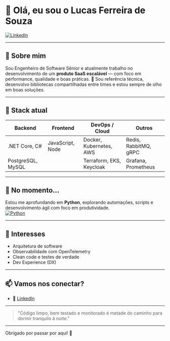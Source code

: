 # 👋 Olá, eu sou o Lucas Ferreira de Souza

[![LinkedIn](https://img.shields.io/badge/-Lucas%20Souza-blue?logo=linkedin&logoColor=white&link=https://www.linkedin.com/in/lfsouza89/)](https://www.linkedin.com/in/lfsouza89/)

---

## 💼 Sobre mim

Sou Engenheiro de Software Sênior e atualmente trabalho no desenvolvimento de um **produto SaaS escalável** — com foco em performance, qualidade e boas práticas.
🧠 Sou referência técnica, desenvolvo bibliotecas compartilhadas entre times e estou sempre de olho em boas soluções.

---

## 🚀 Stack atual

| Backend         | Frontend         | DevOps / Cloud           | Outros                  |
|----------------|------------------|--------------------------|-------------------------|
| .NET Core, C#   | JavaScript, Node | Docker, Kubernetes, AWS  | Redis, RabbitMQ, gRPC   |
| PostgreSQL, MySQL |                | Terraform, EKS, Keycloak | Grafana, Prometheus     |

---

## 🐍 No momento...

Estou me aprofundando em **Python**, explorando automações, scripts e desenvolvimento ágil com foco em produtividade.  
[![Python](https://img.shields.io/badge/python-learning-yellow?logo=python&logoColor=white)](https://www.python.org/)

---

## 🧪 Interesses

- Arquitetura de software
- Observabilidade com OpenTelemetry
- Clean code e testes de verdade
- Dev Experience (DX)

---

## 📫 Vamos nos conectar?

- 💼 [LinkedIn](https://www.linkedin.com/in/lfsouza89/)

---

> "Código limpo, bem testado e monitorado é metade do caminho para dormir tranquilo à noite."

---

Obrigado por passar por aqui! 🚀
